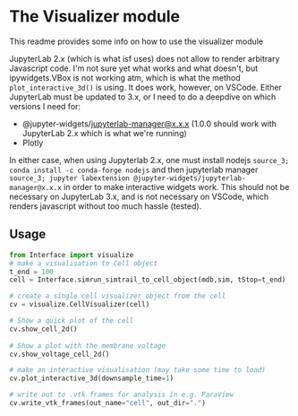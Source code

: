# The Visualizer module
This readme provides some info on how to use the visualizer module

JupyterLab 2.x (which is what isf uses) does not allow to render arbitrary Javascript code. I'm not sure yet what works and what doesn't, but ipywidgets.VBox is not working atm, which is what the method `plot_interactive_3d()` is using. It does work, however, on VSCode. Either JupyterLab must be updated to 3.x, or I need to do a deepdive on which versions I need for:
- @jupyter-widgets/jupyterlab-manager@x.x.x (1.0.0 should work with JupyterLab 2.x which is what we're running)
- Plotly

In either case, when using Jupyterlab 2.x, one must install nodejs `source_3; conda install -c conda-forge nodejs` and then jupyterlab manager `source_3; jupyter labextension @jupyter-widgets/jupyterlab-manager@x.x.x` in order to make interactive widgets work. This should not be necessary on JupyterLab 3.x, and is not necessary on VSCode, which renders javascript without too much hassle (tested).


## Usage
```python
from Interface import visualize
# make a visualisation to Cell object
t_end = 100
cell = Interface.simrun_simtrail_to_cell_object(mdb,sim, tStop=t_end)

# create a single cell visualizer object from the cell
cv = visualize.CellVisualizer(cell)

# Show a quick plot of the cell
cv.show_cell_2d()
        
# Show a plot with the membrane voltage
cv.show_voltage_cell_2d()

# make an interactive visualisation (may take some time to load)
cv.plot_interactive_3d(downsample_time=1)

# write out to .vtk frames for analysis in e.g. ParaView
cv.write_vtk_frames(out_name="cell", out_dir=".")
```
